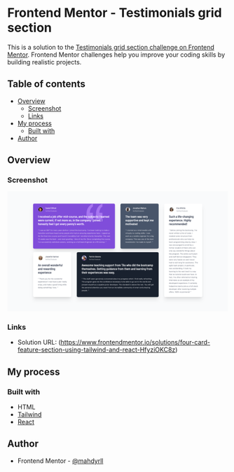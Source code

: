 # Frontend Mentor - Testimonials grid section

This is a solution to the [Testimonials grid section challenge on Frontend Mentor](https://www.frontendmentor.io/learning-paths/building-responsive-layouts--z1qCXVqkD/steps/6702f2765832c087f29a51d2/challenge/). Frontend Mentor challenges help you improve your coding skills by building realistic projects. 

## Table of contents

- [Overview](#overview)
  - [Screenshot](#screenshot)
  - [Links](#links)
- [My process](#my-process)
  - [Built with](#built-with)
- [Author](#author)

## Overview

### Screenshot

![](./screencapture-localhost-5173-2024-11-05-20_55_33.png)


### Links

- Solution URL: (https://www.frontendmentor.io/solutions/four-card-feature-section-using-tailwind-and-react-HfyziOKC8z)

## My process

### Built with

-  HTML
- [Tailwind](https://tailwindcss.com/)
- [React](https://react.dev/)

## Author

- Frontend Mentor - [@mahdyrll](https://www.frontendmentor.io/profile/mahdyrll)
